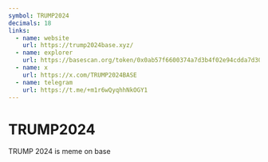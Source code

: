 ```yaml
---
symbol: TRUMP2024
decimals: 18
links:
  - name: website
    url: https://trump2024base.xyz/
  - name: explorer
    url: https://basescan.org/token/0x0ab57f6600374a7d3b4f02e94cdda7d309d6a00e
  - name: x
    url: https://x.com/TRUMP2024BASE
  - name: telegram
    url: https://t.me/+m1r6wQyqhhNkOGY1
---
```


# TRUMP2024

TRUMP 2024 is meme on base
